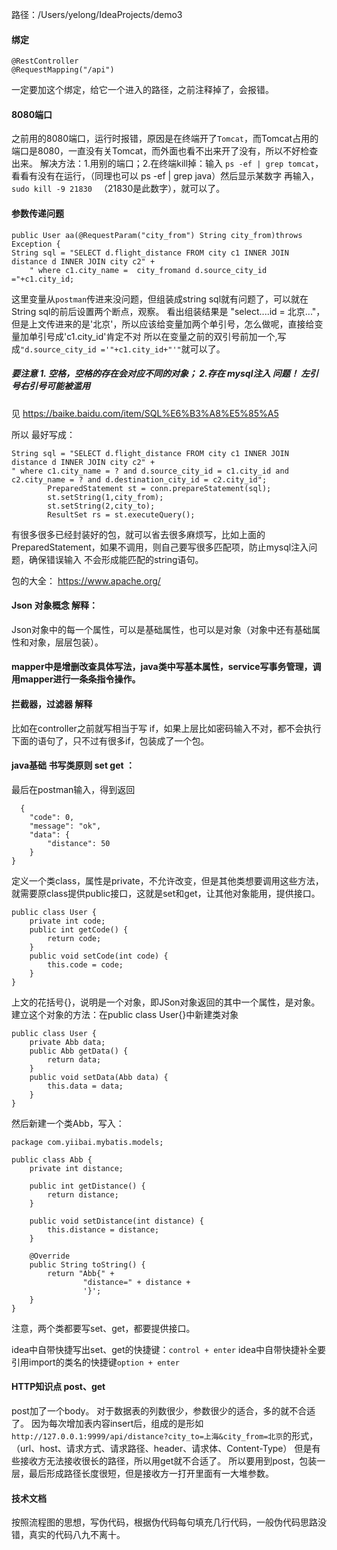 路径：/Users/yelong/IdeaProjects/demo3
#### 绑定

    @RestController
    @RequestMapping("/api")

一定要加这个绑定，给它一个进入的路径，之前注释掉了，会报错。
#### 8080端口
之前用的8080端口，运行时报错，原因是在终端开了```Tomcat```，而Tomcat占用的端口是8080，一直没有关Tomcat，而外面也看不出来开了没有，所以不好检查出来。
  解决方法：1.用别的端口；2.在终端kill掉：输入 ```ps -ef | grep tomcat```，看看有没有在运行，（同理也可以 ps -ef | grep java）然后显示某数字 再输入，```sudo kill -9 21830 ``` （21830是此数字），就可以了。

#### 参数传递问题  

    public User aa(@RequestParam("city_from") String city_from)throws Exception {    
    String sql = "SELECT d.flight_distance FROM city c1 INNER JOIN distance d INNER JOIN city c2" +
        " where c1.city_name =  city_fromand d.source_city_id ="+c1.city_id;
        
这里变量从```postman```传进来没问题，但组装成string sql就有问题了，可以就在String sql的前后设置两个断点，观察。
看出组装结果是 "select....id = 北京..."，但是上文传进来的是'北京'，所以应该给变量加两个单引号，怎么做呢，直接给变量加单引号成'c1.city_id'肯定不对
所以在变量之前的双引号前加一个,写成```"d.source_city_id ='"+c1.city_id+"'"```就可以了。

##### 要注意 1. 空格，空格的存在会对应不同的对象；  2.存在 mysql注入 问题！ 左引号右引号可能被滥用 
见  https://baike.baidu.com/item/SQL%E6%B3%A8%E5%85%A5

所以 最好写成：
    
    String sql = "SELECT d.flight_distance FROM city c1 INNER JOIN distance d INNER JOIN city c2" +
    " where c1.city_name = ? and d.source_city_id = c1.city_id and  c2.city_name = ? and d.destination_city_id = c2.city_id";
            PreparedStatement st = conn.prepareStatement(sql);
            st.setString(1,city_from);
            st.setString(2,city_to);
            ResultSet rs = st.executeQuery();
有很多很多已经封装好的包，就可以省去很多麻烦写，比如上面的PreparedStatement，如果不调用，则自己要写很多匹配项，防止mysql注入问题，确保错误输入
  不会形成能匹配的string语句。
  
包的大全：  https://www.apache.org/      

####  Json 对象概念 解释：
Json对象中的每一个属性，可以是基础属性，也可以是对象（对象中还有基础属性和对象，层层包装）。  


####  mapper中是增删改查具体写法，java类中写基本属性，service写事务管理，调用mapper进行一条条指令操作。 


####  拦截器，过滤器 解释
比如在controller之前就写相当于写 if，如果上层比如密码输入不对，都不会执行下面的语句了，只不过有很多if，包装成了一个包。

#### java基础  书写类原则 set get ：
最后在postman输入，得到返回
  
      {
        "code": 0,
        "message": "ok",
        "data": {
            "distance": 50
        }
    }
定义一个类class，属性是private，不允许改变，但是其他类想要调用这些方法，就需要原class提供public接口，这就是set和get，让其他对象能用，提供接口。

    public class User {
        private int code;
        public int getCode() {
            return code;
        }
        public void setCode(int code) {
            this.code = code;
        }
    }
 
上文的花括号{}，说明是一个对象，即JSon对象返回的其中一个属性，是对象。
建立这个对象的方法：在public class User{}中新建类对象
    
    public class User {
        private Abb data;
        public Abb getData() {
            return data;
        }
        public void setData(Abb data) {
            this.data = data;
        }
    }
然后新建一个类Abb，写入：

    package com.yiibai.mybatis.models;

    public class Abb {
        private int distance;

        public int getDistance() {
            return distance;
        }

        public void setDistance(int distance) {
            this.distance = distance;
        }

        @Override
        public String toString() {
            return "Abb{" +
                    "distance=" + distance +
                    '}';
        }
    }
注意，两个类都要写set、get，都要提供接口。

idea中自带快捷写出set、get的快捷键：```control + enter```
idea中自带快捷补全要引用import的类名的快捷键```option + enter```

#### HTTP知识点  post、get
post加了一个body。
对于数据表的列数很少，参数很少的适合，多的就不合适了。
因为每次增加表内容insert后，组成的是形如```http://127.0.0.1:9999/api/distance?city_to=上海&city_from=北京```的形式，
（url、host、请求方式、请求路径、header、请求体、Content-Type）
但是有些接收方无法接收很长的路径，所以用get就不合适了。
所以要用到post，包装一层，最后形成路径长度很短，但是接收方一打开里面有一大堆参数。


#### 技术文档

按照流程图的思想，写伪代码，根据伪代码每句填充几行代码，一般伪代码思路没错，真实的代码八九不离十。

